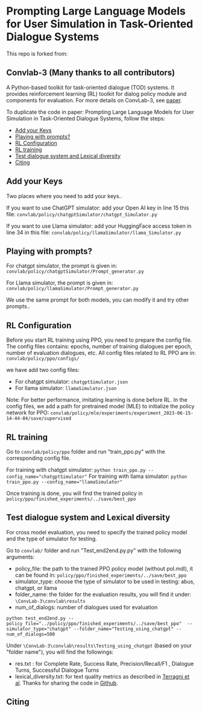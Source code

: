 # Prompting Large Language Models for User Simulation in Task-Oriented Dialogue Systems

This repo is forked from:
## Convlab-3  (Many thanks to all contributors)
A Python-based toolkit for task-oriented dialogue (TOD) systems. It provides reinforcement learning (RL) toolkit for dialog policy module and components for evaluation. For more details on ConvLab-3, see [paper](https://aclanthology.org/2023.emnlp-demo.9/).

To duplicate the code in paper: Prompting Large Language Models for User Simulation in Task-Oriented Dialogue Systems, follow the steps:


- [Add your Keys](#add-your-keys)
- [Playing with prompts?](#playing-with-prompts)
- [RL Configuration](#rl-configuration)
- [RL training](#rl-training)
- [Test dialogue system and Lexical diversity](#test-dialogue-system-and-lexical-diversity)
- [Citing](#citing)



## Add your Keys

Two places where you need to add your keys.. 
 
If you want to use ChatGPT simulator:
add your Open AI key in line 15 this file: `convlab/policy/chatgptSimulator/chatgpt_Simulator.py` 

If you want to use Llama simulator:
add your HuggingFace access token in line 34 in this file: `convlab/policy/llamaSimulator/llama_Simulator.py`


## Playing with prompts?

For chatgpt simulator, the prompt is given in: `convlab/policy/chatgptSimulator/Prompt_generator.py`

For Llama simulator, the prompt is given in: `convlab/policy/llamaSimulator/Prompt_generator.py`

We use the same prompt for both models, you can modify it and try other prompts..


## RL Configuration

Before you start RL training using PPO, you need to prepare the config file. 
The config files contains: epochs, number of training dialogues per epoch, number of evaluation dialogues, etc.
All config files related to RL PPO are in: `convlab/policy/ppo/configs/`

we have add two config files: 
* For chatgpt simulator: `chatgptSimulator.json`
* For llama simulator: `llamaSimulator.json`

Note: For better performance, imitating learning is done before RL. In the config files, we add a path for pretrained model (MLE) to initialize the policy network for PPO: 
`convlab/policy/mle/experiments/experiment_2023-06-15-14-44-04/save/supervised`



## RL training

Go to `convlab/policy/ppo` folder and run "train_ppo.py" with the corresponding config file.

For training with chatgpt simulator:
`
python train_ppo.py --config_name="chatgptSimulator"
`
For training with llama simulator:
`
python train_ppo.py --config_name="llamaSimulator"
`

Once training is done, you will find the trained policy in `policy/ppo/finished_experiments/../save/best_ppo`

## Test dialogue system and Lexical diversity

For cross model evaluation, you need to specify the trained policy model and the type of simulator for testing.

Go to `convlab/` folder and run "Test_end2end.py.py" with the following arguments:

* policy_file: the path to the trained PPO policy model (without pol.mdl), it can be found in: `policy/ppo/finished_experiments/../save/best_ppo`
* simulator_type: choose the type of simulator to be used in testing: abus, chatgpt, or llama
* folder_name: the folder for the evaluation results, you will find it under:  `\ConvLab-3\convlab\results`
* num_of_dialogs: number of dialogues used for evaluation 

`python test_end2end.py --policy_file="../policy/ppo/finished_experiments/../save/best_ppo"  --simulator_type="chatgpt" --folder_name="Testing_using_chatgpt" --num_of_dialogs=500`

Under `\ConvLab-3\convlab\results\Testing_using_chatgpt` (based on your "folder name"), you will find the followings:

* res.txt :  for Complete Rate, Success Rate, Precision/Recall/F1 , Dialogue Turns, Successful Dialogue Turns
* lexical_diversity.txt: for text quality metrics as described in [Terragni et al](https://arxiv.org/abs/2306.00774). Thanks for sharing the code in [Github](https://github.com/telepathylabsai/prompt-based-user-simulator).

## Citing





